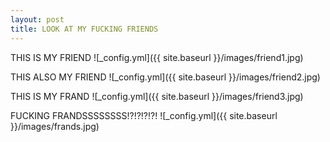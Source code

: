 ```yaml
---
layout: post
title: LOOK AT MY FUCKING FRIENDS
---
```


THIS IS MY FRIEND
![_config.yml]({{ site.baseurl }}/images/friend1.jpg)

THIS ALSO MY FRIEND
![_config.yml]({{ site.baseurl }}/images/friend2.jpg)

THIS IS MY FRAND
![_config.yml]({{ site.baseurl }}/images/friend3.jpg)

FUCKING FRANDSSSSSSSS!?!?!?!?!
![_config.yml]({{ site.baseurl }}/images/frands.jpg)
